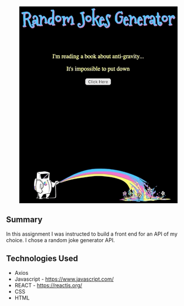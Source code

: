 <p align="center">
<img src="src/images/jokes.gif">
</p>

## Summary

In this assignment I was instructed to build a front end for an API of my choice. I chose a random joke generator API.

## Technologies Used

- Axios
- Javascript - https://www.javascript.com/
- REACT - https://reactjs.org/
- CSS
- HTML
